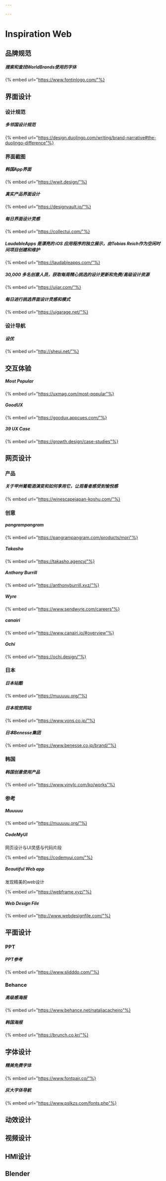 ```yaml
---

---
```


# Inspiration Web

## 品牌规范

##### 搜索和查找WorldBrands使用的字体

{% embed url="https://www.fontinlogo.com/"%}

## 界面设计

### 设计规范

##### 多邻国设计规范

{% embed url="https://design.duolingo.com/writing/brand-narrative#the-duolingo-difference"%}

### 界面截图

##### 韩国App界面

{% embed url="https://wwit.design/"%}

##### 真实产品界面设计

{% embed url="https://designvault.io/"%}

##### 每日界面设计灵感

{% embed url="https://collectui.com/"%}

##### LaudableApps 是漂亮的 iOS 应用程序的独立展示，由Tobias Reich作为空闲时间项目创建和维护

{% embed url="https://laudableapps.com/"%}

##### 30,000 多名创意人员，获取每周精心挑选的设计更新和免费/高级设计资源

{% embed url="https://uijar.com/"%}

##### 每日进行挑选界面设计灵感和模式

{% embed url="https://uigarage.net/"%}

### 设计导航

##### 设优

{% embed url="http://sheui.net/"%}

## 交互体验

##### Most Popular

{% embed url="https://uxmag.com/most-popular"%}

##### GoodUX

{% embed url="https://goodux.appcues.com/"%}

##### 39 UX Case

{% embed url="https://growth.design/case-studies"%}

## 网页设计

### 产品

##### 关于甲州葡萄酒演变和如何享用它，让观看者感受到愉悦感

{% embed url="https://winescapejapan-koshu.com/"%}

### 创意

##### pangrampangram

{% embed url="https://pangrampangram.com/products/mori"%}

##### Takasho

{% embed url="https://takasho.agency/"%}

##### Anthony Burrill

{% embed url="https://anthonyburrill.xyz/"%}

##### Wyre

{% embed url="https://www.sendwyre.com/careers"%}

##### canairi

{% embed url="https://www.canairi.io/#overview"%}

##### Ochi

{% embed url="https://ochi.design/"%}

### 日本

##### 日本站酷

{% embed url="https://muuuuu.org/"%}

##### 日本视觉网站

{% embed url="https://www.vons.co.jp/"%}

##### 日本Benesse集团

{% embed url="https://www.benesse.co.jp/brand/"%}

### 韩国

##### 韩国创意使用产品

{% embed url="https://www.vinylc.com/ko/works"%}

### 参考

##### Muuuuu

{% embed url="https://muuuuu.org/"%}

##### CodeMyUI

网页设计与UI灵感与代码片段

{% embed url="https://codemyui.com/"%}

##### Beautiful Web app

发现精美的web设计

{% embed url="https://webframe.xyz/"%}

##### Web Design File

{% embed url="http://www.webdesignfile.com/"%}



## 平面设计

### PPT

##### PPT参考

{% embed url="https://www.slidddo.com/"%}

### Behance

##### 高级感海报

{% embed url="https://www.behance.net/nataliacacheiro"%}

##### 韩国海报

{% embed url="https://brunch.co.kr/"%}

## 字体设计

##### 精美免费字体

{% embed url="https://www.fontpair.co/"%}

##### 灰大字体导航

{% embed url="https://www.pslkzs.com/fonts.php"%}

## 动效设计

## 视频设计

## HMI设计

## Blender

